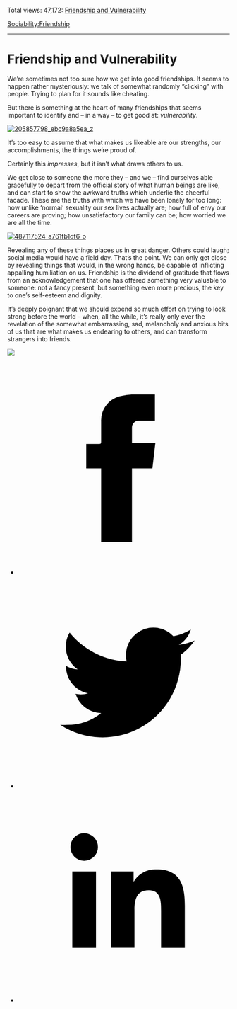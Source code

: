 Total views: 47,172: [Friendship and Vulnerability](https://www.theschooloflife.com/thebookoflife/friendship-and-vulnerability/)

[Sociability:](https://www.theschooloflife.com/thebookoflife/category/sociability/)[Friendship](https://www.theschooloflife.com/thebookoflife/category/sociability/friendship/)

* * *

# Friendship and Vulnerability
<style>
						.alignnone {
  display: block;
  margin-left: auto;
  margin-right: auto;
  align: center:
}

.addtoany_share_save_container {
display:none;
}

.wp-block-image {
		display: block;
  margin-left: auto;
  margin-right: auto;
  width: 50%;
}

.aligncenter {
display: block;
  margin-left: auto;
  margin-right: auto;
  align: center:
}

@media only screen and (max-width: 500px) {
  .wp-block-image {
		display: block;
  margin-left: auto;
  margin-right: auto;
  width: 100%;
} }

h1 {max-width: 600px !important;
}
.s18-single-post .content-area .site-main article .post-cat-header-display + .old-wrapper p {
    font-size: 1.200em
}
						</style>

We’re sometimes not too sure how we get into good friendships. It seems to happen rather mysteriously: we talk of somewhat randomly “clicking” with people. Trying to plan for it sounds like cheating.

But there is something at the heart of many friendships that seems important to identify and – in a way – to get good at: _vulnerability_.

[![205857798_ebc9a8a5ea_z](https://www.theschooloflife.com/thebookoflife/wp-content/uploads/2015/09/205857798_ebc9a8a5ea_z.jpg)](http://www.thebookoflife.org/wp-content/uploads/2015/09/205857798_ebc9a8a5ea_z.jpg)

It’s too easy to assume that what makes us likeable are our strengths, our accomplishments, the things we’re proud of.

Certainly this _impresses_, but it isn’t what draws others to us.

We get close to someone the more they – and we – find ourselves able gracefully to depart from the official story of what human beings are like, and can start to show the awkward truths which underlie the cheerful facade. These are the truths with which we have been lonely for too long: how unlike ‘normal’ sexuality our sex lives actually are; how full of envy our careers are proving; how unsatisfactory our family can be; how worried we are all the time.

[![487117524_a761fb1df6_o](https://www.theschooloflife.com/thebookoflife/wp-content/uploads/2015/09/487117524_a761fb1df6_o.jpg)](http://www.thebookoflife.org/wp-content/uploads/2015/09/487117524_a761fb1df6_o.jpg)

Revealing any of these things places us in great danger. Others could laugh; social media would have a field day. That’s the point. We can only get close by revealing things that would, in the wrong hands, be capable of inflicting appalling humiliation on us. Friendship is the dividend of gratitude that flows from an acknowledgement that one has offered something very valuable to someone: not a fancy present, but something even more precious, the key to one’s self-esteem and dignity.

It’s deeply poignant that we should expend so much effort on trying to look strong before the world – when, all the while, it’s really only ever the revelation of the somewhat embarrassing, sad, melancholy and anxious bits of us that are what makes us endearing to others, and can transform strangers into friends.

[![](https://img.youtube.com/vi/5n6gbpCqA5g/0.jpg)](https://www.youtube.com/embed/5n6gbpCqA5g '')
<style>
    .iframe-class { display: block !important; }
</style>

- [<svg xmlns="http://www.w3.org/2000/svg" viewbox="0 0 26 26"><title>Facebook</title>
                    <g>
                        <path d="M8.38,10H9.92c.2,0,.29,0,.29-.28,0-.82,0-1.64,0-2.46a3.05,3.05,0,0,1,2.57-3.15A7.22,7.22,0,0,1,14,3.95c.86,0,1.71,0,2.57,0h.25v3.2h-2A.85.85,0,0,0,14,8c0,.62,0,1.24,0,1.91h2.87L16.51,13H14v9H10.21V13H8.38Z"></path>
                    </g>
                </svg>](http://www.facebook.com/sharer/sharer.php?u=https://www.theschooloflife.com/thebookoflife/friendship-and-vulnerability/)
- [<svg xmlns="http://www.w3.org/2000/svg" viewbox="0 0 26 26"><title>Twitter</title>
                    <path d="M21.69,7.9a6.75,6.75,0,0,1-1.94.53,3.39,3.39,0,0,0,1.48-1.87,6.76,6.76,0,0,1-2.14.82,3.38,3.38,0,0,0-5.75,3.08,9.59,9.59,0,0,1-7-3.53,3.38,3.38,0,0,0,1,4.51A3.36,3.36,0,0,1,5.89,11v0A3.38,3.38,0,0,0,8.6,14.37a3.39,3.39,0,0,1-1.53.06,3.38,3.38,0,0,0,3.15,2.35A6.78,6.78,0,0,1,6,18.22a6.87,6.87,0,0,1-.81,0A9.6,9.6,0,0,0,20,10.08q0-.22,0-.44A6.86,6.86,0,0,0,21.69,7.9Z"></path>
                </svg>](http://twitter.com/share?url=https://www.theschooloflife.com/thebookoflife/friendship-and-vulnerability/&text=&via=theschooloflife)
- [<svg xmlns="http://www.w3.org/2000/svg" viewbox="0 0 26 26"><title>LinkedIn</title>
<path class="cls-2" d="M6.67,10H9.58v9.36H6.67ZM8.13,5.32A1.69,1.69,0,1,1,6.44,7,1.69,1.69,0,0,1,8.13,5.32"></path><path class="cls-2" d="M11.41,10H14.2v1.28h0A3.06,3.06,0,0,1,17,9.75c2.95,0,3.49,1.94,3.49,4.46v5.14H17.57V14.79c0-1.09,0-2.48-1.51-2.48s-1.75,1.18-1.75,2.4v4.63H11.41Z"></path></svg>](https://www.linkedin.com/shareArticle?mini=true&url=https://www.theschooloflife.com/thebookoflife/friendship-and-vulnerability/)

